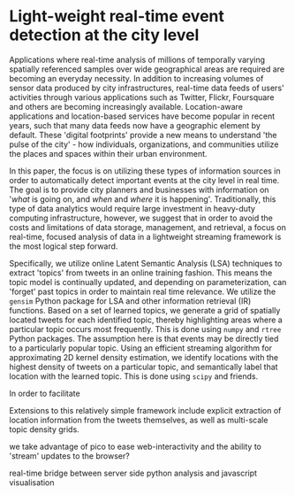 # Light-weight real-time event detection at the city level

Applications where real-time analysis of millions of temporally varying spatially referenced samples over wide geographical areas are required are becoming an everyday necessity. In addition to increasing volumes of sensor data produced by city infrastructures, real-time data feeds of users' activities through various applications such as Twitter, Flickr, Foursquare and others are becoming increasingly available. Location-aware applications and location-based services have become popular in recent years, such that many data feeds now have a geographic element by default. These 'digital footprints' provide a new means to understand 'the pulse of the city' - how individuals, organizations, and communities utilize the places and spaces within their urban environment.

In this paper, the focus is on utilizing these types of information sources in order to automatically detect important events at the city level in real time. The goal is to provide city planners and businesses with information on '*what* is going on, and *when* and *where* it is happening'. Traditionally, this type of data analytics would require large investment in heavy-duty computing infrastructure, however, we suggest that in order to avoid the costs and limitations of data storage, management, and retrieval, a focus on real-time, focused analysis of data in a lightweight streaming framework is the most logical step forward.

Specifically, we utilize online Latent Semantic Analysis (LSA) techniques to extract 'topics' from tweets in an online training fashion. This means the topic model is continually updated, and depending on parameterization, can 'forget' past topics in order to maintain real time relevance. We utilize the `gensim` Python package for LSA and other information retrieval (IR) functions. Based on a set of learned topics, we generate a grid of spatially located tweets for each identified topic, thereby highlighting areas where a particular topic occurs most frequently. This is done using `numpy` and `rtree` Python packages. The assumption here is that events may be directly tied to a particularly popular topic. Using an efficient streaming algorithm for approximating 2D kernel density estimation, we identify locations with the highest density of tweets on a particular topic, and semantically label that location with the learned topic. This is done using `scipy` and friends. 

In order to facilitate 


Extensions to this relatively simple framework include explicit extraction of location information from the tweets themselves, as well as multi-scale topic density grids.

we take advantage of pico to ease web-interactivity and the ability to 'stream' updates to the browser?

real-time bridge between server side python analysis and javascript visualisation
